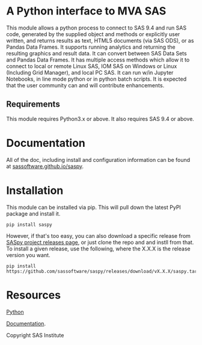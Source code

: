 # A Python interface to MVA SAS

This module allows a python process to connect to SAS 9.4 and run SAS code,
generated by the supplied object and methods or explicitly user written, and returns
results as text, HTML5 documents (via SAS ODS), or as Pandas Data Frames. It supports running
analytics and returning the resulting graphics and result data. It can convert between SAS Data
Sets and Pandas Data Frames. It has multiple access methods which allow it to connect to
local or remote Linux SAS, IOM SAS on Windows or Linux (Including Grid Manager),
and local PC SAS. It can run w/in Jupyter Notebooks, in line mode python or in python batch
scripts. It is expected that the user community can and will contribute enhancements. 

## Requirements

This module requires Python3.x or above. It also requires SAS 9.4 or above. 

# Documentation

All of the doc, including install and configuration information can be found at
[sassoftware.github.io/saspy](https://sassoftware.github.io/saspy/).

# Installation

This module can be installed via pip. This will pull down the latest PyPI package and install it.

    pip install saspy

However, if that's too easy, you can also download a specific release from
[SASpy project releases page](https://github.com/sassoftware/saspy/releases), or just clone
the repo and and instll from that. To install a given release, use the following, 
where the X.X.X is the release version you want.

    pip install https://github.com/sassoftware/saspy/releases/download/vX.X.X/saspy.tar.gz

# Resources

[Python](http://www.python.org/)

[Documentation](https://sassoftware.github.io/saspy/).

Copyright SAS Institute

